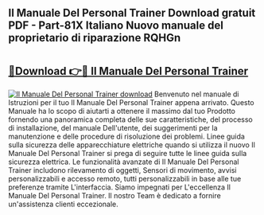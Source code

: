 ## Il Manuale Del Personal Trainer Download gratuit PDF - Part-81X Italiano Nuovo manuale del proprietario di riparazione RQHGn

# <h2><a href="http://dfalmo.blite.top/?on=Il+Manuale+Del+Personal+Trainer">🔗Download 👉🔴 Il Manuale Del Personal Trainer</a></h2>

[![Il Manuale Del Personal Trainer download](https://i.imgur.com/lujVjoI.png)](http://dfalmo.blite.top/?on=Il+Manuale+Del+Personal+Trainer)
Benvenuto nel manuale di Istruzioni per il tuo Il Manuale Del Personal Trainer appena arrivato. Questo Manuale ha lo scopo di aiutarti a ottenere il massimo dal tuo Prodotto fornendo una panoramica completa delle sue caratteristiche, del processo di installazione, del manuale Dell'utente, dei suggerimenti per la manutenzione e delle procedure di risoluzione dei problemi. Linee guida sulla sicurezza delle apparecchiature elettriche quando si utilizza il nuovo Il Manuale Del Personal Trainer si prega di seguire tutte le linee guida sulla sicurezza elettrica. Le funzionalità avanzate di Il Manuale Del Personal Trainer includono rilevamento di oggetti, Sensori di movimento, avvisi personalizzabili e accesso remoto, tutti personalizzabili in base alle tue preferenze tramite L'interfaccia. Siamo impegnati per L'eccellenza Il Manuale Del Personal Trainer. Il nostro Team è dedicato a fornire un'assistenza clienti eccezionale.
